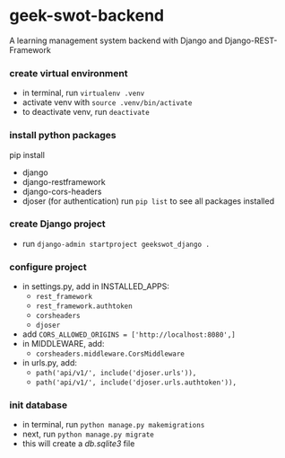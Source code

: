 # geek-swot-backend
A learning management system backend with Django and Django-REST-Framework

### create virtual environment
- in terminal, run `virtualenv .venv`
- activate venv with `source .venv/bin/activate`
- to deactivate venv, run `deactivate`

### install python packages
pip install
- django
- django-restframework
- django-cors-headers
- djoser (for authentication)
run `pip list` to see all packages installed

### create Django project
- run `django-admin startproject geekswot_django .`

### configure project
- in settings.py, add in INSTALLED_APPS:
  * `rest_framework`
  * `rest_framework.authtoken`
  * `corsheaders`
  * `djoser`
- add `CORS_ALLOWED_ORIGINS = ['http://localhost:8080',]`
- in MIDDLEWARE, add:
  * `corsheaders.middleware.CorsMiddleware`
- in urls.py, add:
  * `path('api/v1/', include('djoser.urls')),`
  * `path('api/v1/', include('djoser.urls.authtoken')),`

### init database
- in terminal, run `python manage.py makemigrations`
- next, run `python manage.py migrate`
- this will create a *db.sqlite3* file
